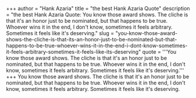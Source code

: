 +++
author = "Hank Azaria"
title = "the best Hank Azaria Quote"
description = "the best Hank Azaria Quote: You know those award shows. The cliche is that it's an honor just to be nominated, but that happens to be true. Whoever wins it in the end, I don't know, sometimes it feels arbitrary. Sometimes it feels like it's deserving."
slug = "you-know-those-award-shows-the-cliche-is-that-its-an-honor-just-to-be-nominated-but-that-happens-to-be-true-whoever-wins-it-in-the-end-i-dont-know-sometimes-it-feels-arbitrary-sometimes-it-feels-like-its-deserving"
quote = '''You know those award shows. The cliche is that it's an honor just to be nominated, but that happens to be true. Whoever wins it in the end, I don't know, sometimes it feels arbitrary. Sometimes it feels like it's deserving.'''
+++
You know those award shows. The cliche is that it's an honor just to be nominated, but that happens to be true. Whoever wins it in the end, I don't know, sometimes it feels arbitrary. Sometimes it feels like it's deserving.
